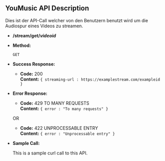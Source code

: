 **YouMusic API Description**
----
  Dies ist der API-Call welcher von den Benutzern benutzt wird um die Audiospur eines Videos zu streamen.

* **/stream/get/_videoid_**

* **Method:**

  `GET`

* **Success Response:**
  
  * **Code:** 200 <br />
    **Content:** `{ streaming-url : https://examplestream.com/exampleid }`
 
* **Error Response:**

  * **Code:** 429 TO MANY REQUESTS <br />
    **Content:** `{ error : "To many requests" }`

  OR

  * **Code:** 422 UNPROCESSABLE ENTRY <br />
    **Content:** `{ error : "Unprocessable entry" }`

* **Sample Call:**

  This is a sample curl call to this API.
